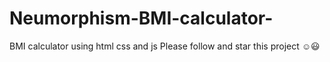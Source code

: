 # Neumorphism-BMI-calculator-
BMI calculator using html css and js
Please follow and star this project ☺️😃
